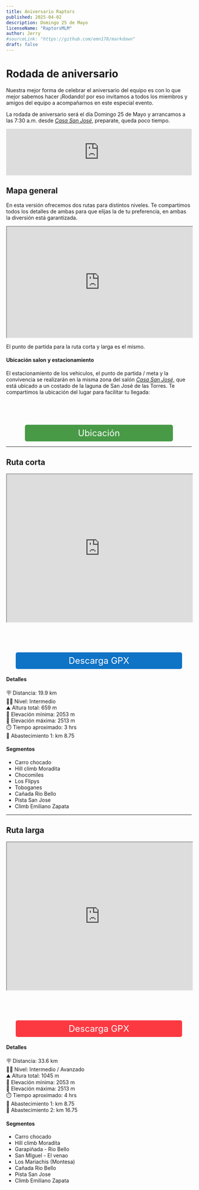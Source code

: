 ```yaml
---
title: Aniversario Raptors
published: 2025-04-02
description: Domingo 25 de Mayo 
licenseName: "RaptorsMLM"
author: Jerry
#sourceLink: "https://github.com/emn178/markdown"
draft: false
---
```


# Rodada de aniversario

Nuestra mejor forma de celebrar el aniversario del equipo es con lo que mejor sabemos hacer ¡Rodando! por eso invitamos a todos los miembros y amigos del equipo a acompañarnos en este especial evento.

La rodada de aniversario será el día Domingo 25 de Mayo y arrancamos a las 7:30 a.m. desde [*Casa San José*](https://maps.app.goo.gl/MCYLzEUFr9N6jSHh8), preparate, queda poco tiempo. 

<div style="left:0; width:100%; height:0; position:relative; padding-bottom:25%; margin:0 auto"><iframe src="https://www.tickcounter.com/widget/countdown/7203031" style="top:0; left:0; width:100%; height:100%; position:absolute; border:0; overflow:hidden" title="2° Aniversario"></iframe></div>

## Mapa general

En esta versión ofrecemos dos rutas para distintos niveles. Te compartimos todos los detalles de ambas para que elijas la de tu preferencia, en ambas la diversión está garantizada. 

<iframe width="100%" height="300" src="https://www.gpsvisualizer.com/atlas/map?url=https%3A//www.google.com/maps/d/u/0/edit%3Fmid%3D1_3h34WQVEJ2JkMGqEOsIPBPHcQIIEQ4%26usp%3Dsharing&zc=s&cc=0&mc=0&gl=0&tl=1&wl=0&wlw=200&wlh=200&ti=Puntos%20de%20inter%E9s&sb=0&bg=m&tw=0.5&to=0.5&wlb=1&epw=1&eph=250&center=19.634405,-101.128758&zoom=14" ></iframe>

El punto de partida para la ruta corta y larga es el mismo. 

#### Ubicación salon y estacionamiento

El estacionamiento de los vehiculos, el punto de partida / meta y la convivencia se realizarán en la misma zona del salón [*Casa San José*](https://maps.app.goo.gl/MCYLzEUFr9N6jSHh8), que está ubicado a un costado de la laguna de San José de las Torres. Te compartimos la ubicación del lugar para facilitar tu llegada: 

<div style="display: flex; justify-content: center; margin-top: 2vh;">
  <a href="https://maps.app.goo.gl/MCYLzEUFr9N6jSHh8"" target="_blank" style="
    background-color: #489A47;
    color: white !important;
    padding: 0.5rem 15vw;
    text-decoration: none;
    border-radius: 5px;
    font-size: 1.5rem;
    display: inline-block;
    width: fit-content;
    max-width: 100%;
    box-sizing: border-box;
  ">Ubicación</a>
</div>

---

## Ruta corta 
<iframe width="100%" height="400" src="https://www.gpsvisualizer.com/atlas/map?url=https%3A//www.google.com/maps/d/u/0/edit%3Fmid%3D1sPmrxdh4FMiUQV8i5ZHtEVqoFSV6oNY%26usp%3Dsharing&zc=s&cc=0&mc=0&gl=0&tl=1&wl=0&wlw=200&wlh=200&ti=Puntos%20de%20inter%E9s&sb=0&bg=m&tw=0.5&to=0.5&wlb=1&ep=1&epw=1&eph=175&c=19.635321,-101.110263&z=15&az=1"></iframe>

<div style="display: flex; justify-content: center; margin-top: 2vh;">
  <a href="https://raw.githubusercontent.com/USUARIO/REPO/rama/ruta/al/archivo.ext" download style="
    background-color: #0F73C6;
    color: white !important;
    padding: 0.5rem 15vw;
    text-decoration: none;
    border-radius: 5px;
    font-size: 1.5rem;
    display: inline-block;
    width: fit-content;
    max-width: 100%;
    box-sizing: border-box;
  ">Descarga GPX</a>
</div>

#### Detalles
🪧 Distancia: 19.9 km  
🚵🏻 Nivel: Intermedio  
⛰️ Altura total: 659 m  
🔼 Elevación mínima: 2053 m  
🔽 Elevación máxima: 2513 m  
⏱️ Tiempo aproximado: 3 hrs  
🍉 Abastecimiento 1: km 8.75  


#### Segmentos

* Carro chocado
* Hill climb Moradita
* Chocomiles
* Los Flipys
* Toboganes
* Cañada Rio Bello
* Pista San Jose
* Climb Emiliano Zapata

---

## Ruta larga


<iframe width="100%" height="400" src="https://www.gpsvisualizer.com/atlas/map?url=https%3A//www.google.com/maps/d/u/0/edit%3Fmid%3D1CIlWEzkm_lo_6bFbZS59AdCFe_fzHMY%26usp%3Dsharing&zc=s&cc=0&mc=0&gl=0&tl=1&wl=0&wlw=200&wlh=200&ti=Puntos%20de%20inter%E9s&sb=0&bg=m&tw=0.5&to=0.5&wlb=1&ep=1&epw=1&eph=175&c=19.626121,-101.128758&z=14"></iframe>


<div style="display: flex; justify-content: center; margin-top: 2vh;">
  <a href="https://drive.google.com/file/d/14NZr7zXQcbmBN-On-Rg794jdcrYGI0Xh/view?usp=sharing" download style="
    background-color: #FC3941;
    color: white !important;
    padding: 0.5rem 15vw;
    text-decoration: none;
    border-radius: 5px;
    font-size: 1.5rem;
    display: inline-block;
    width: fit-content;
    max-width: 100%;
    box-sizing: border-box;
  ">Descarga GPX</a>
</div>

#### Detalles
🪧 Distancia: 33.6 km  
🚵🏻 Nivel: Intermedio / Avanzado  
⛰️ Altura total: 1045 m  
🔼 Elevación mínima: 2053 m  
🔽 Elevación máxima: 2513 m  
⏱️ Tiempo aproximado: 4 hrs  
🍉 Abastecimiento 1: km 8.75  
🍌 Abastecimiento 2: km 16.75


#### Segmentos

* Carro chocado
* Hill climb Moradita
* Garapiñada - Rio Bello
* San MIguel - El venao
* Los Mariachis (Montesa)
* Cañada Rio Bello
* Pista San Jose
* Climb Emiliano Zapata